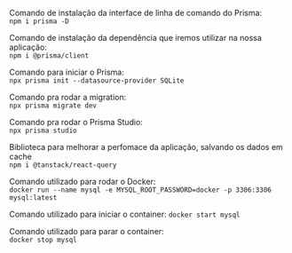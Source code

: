 Comando de instalação da interface de linha de comando do Prisma: <br>
` npm i prisma -D `

Comando de instalação da dependência que iremos utilizar na nossa aplicação:<br>
` npm i @prisma/client `

Comando para iniciar o Prisma:<br>
` npx prisma init --datasource-provider SQLite `

Comando pra rodar a migration:<br>
` npx prisma migrate dev `

Comando pra rodar o Prisma Studio:<br>
` npx prisma studio `

Biblioteca para melhorar a perfomace da aplicação, salvando os dados em cache <br>
` npm i @tanstack/react-query `


Comando utilizado para rodar o Docker: <br>
` docker run --name mysql -e MYSQL_ROOT_PASSWORD=docker -p 3306:3306 mysql:latest `


Comando utilizado para iniciar o container:
` docker start mysql ` <br>

Comando utilizado para parar o container: <br>
` docker stop mysql `